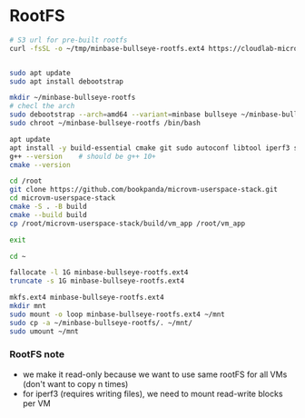 # RootFS
```bash
# S3 url for pre-built rootfs
curl -fsSL -o ~/tmp/minbase-bullseye-rootfs.ext4 https://cloudlab-microvm.s3.ap-southeast-1.amazonaws.com/minbase-bullseye-rootfs.ext4


sudo apt update
sudo apt install debootstrap

mkdir ~/minbase-bullseye-rootfs
# checl the arch
sudo debootstrap --arch=amd64 --variant=minbase bullseye ~/minbase-bullseye-rootfs http://deb.debian.org/debian/
sudo chroot ~/minbase-bullseye-rootfs /bin/bash

apt update
apt install -y build-essential cmake git sudo autoconf libtool iperf3 sockperf
g++ --version    # should be g++ 10+
cmake --version

cd /root
git clone https://github.com/bookpanda/microvm-userspace-stack.git
cd microvm-userspace-stack
cmake -S . -B build
cmake --build build
cp /root/microvm-userspace-stack/build/vm_app /root/vm_app

exit

cd ~

fallocate -l 1G minbase-bullseye-rootfs.ext4
truncate -s 1G minbase-bullseye-rootfs.ext4

mkfs.ext4 minbase-bullseye-rootfs.ext4
mkdir mnt
sudo mount -o loop minbase-bullseye-rootfs.ext4 ~/mnt
sudo cp -a ~/minbase-bullseye-rootfs/. ~/mnt/
sudo umount ~/mnt

```
### RootFS note
- we make it read-only because we want to use same rootFS for all VMs (don't want to copy n times)
- for iperf3 (requires writing files), we need to mount read-write blocks per VM
